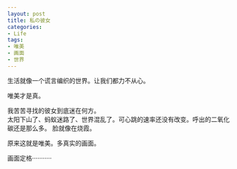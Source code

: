 ```yaml
---
layout: post
title: 私の彼女
categories:
- Life
tags:
- 唯美
- 画面
- 世界
---
```


生活就像一个谎言编织的世界。让我们都力不从心。
         
唯美才是真。
           
              
我苦苦寻找的彼女到底迷在何方。          
           太阳下山了、蚂蚁迷路了、世界混乱了。可心跳的速率还没有改变。呼出的二氧化碳还是那么多。
脸就像在烧霞。      
  
原来这就是唯美。多真实的画面。

      
画面定格··········· 